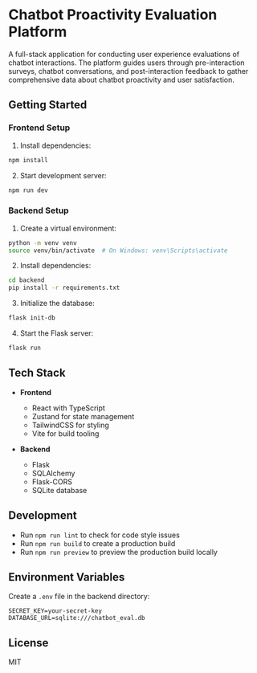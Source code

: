 # Chatbot Proactivity Evaluation Platform

A full-stack application for conducting user experience evaluations of chatbot interactions. The platform guides users through pre-interaction surveys, chatbot conversations, and post-interaction feedback to gather comprehensive data about chatbot proactivity and user satisfaction.

## Getting Started

### Frontend Setup

1. Install dependencies:
```bash
npm install
```

2. Start development server:
```bash
npm run dev
```

### Backend Setup

1. Create a virtual environment:
```bash
python -m venv venv
source venv/bin/activate  # On Windows: venv\Scripts\activate
```

2. Install dependencies:
```bash
cd backend
pip install -r requirements.txt
```

3. Initialize the database:
```bash
flask init-db
```

4. Start the Flask server:
```bash
flask run
```

## Tech Stack

- **Frontend**
  - React with TypeScript
  - Zustand for state management
  - TailwindCSS for styling
  - Vite for build tooling

- **Backend**
  - Flask
  - SQLAlchemy
  - Flask-CORS
  - SQLite database

## Development

- Run `npm run lint` to check for code style issues
- Run `npm run build` to create a production build
- Run `npm run preview` to preview the production build locally

## Environment Variables

Create a `.env` file in the backend directory:

```env
SECRET_KEY=your-secret-key
DATABASE_URL=sqlite:///chatbot_eval.db
```

## License

MIT
